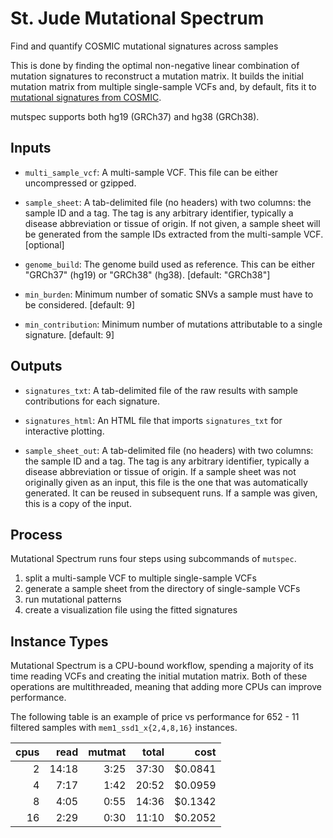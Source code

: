 <!-- dx-header -->
# St. Jude Mutational Spectrum

Find and quantify COSMIC mutational signatures across samples
<!-- /dx-header -->

This is done by finding the optimal non-negative linear combination of
mutation signatures to reconstruct a mutation matrix. It builds the initial
mutation matrix from multiple single-sample VCFs and, by default, fits it to
[mutational signatures from COSMIC].

mutspec supports both hg19 (GRCh37) and hg38 (GRCh38).

[mutational signatures from COSMIC]: https://cancer.sanger.ac.uk/cosmic/signatures

## Inputs

  * `multi_sample_vcf`: A multi-sample VCF. This file can be either uncompressed
    or gzipped.

  * `sample_sheet`: A tab-delimited file (no headers) with two columns: the
    sample ID and a tag. The tag is any arbitrary identifier, typically a
    disease abbreviation or tissue of origin. If not given, a sample sheet will
    be generated from the sample IDs extracted from the multi-sample VCF.
    [optional]

  * `genome_build`: The genome build used as reference. This can be
    either "GRCh37" (hg19) or "GRCh38" (hg38). [default: "GRCh38"]

  * `min_burden`: Minimum number of somatic SNVs a sample must have to be
    considered. [default: 9]

  * `min_contribution`: Minimum number of mutations attributable to a single
    signature. [default: 9]

## Outputs

  * `signatures_txt`: A tab-delimited file of the raw results with sample
    contributions for each signature.

  * `signatures_html`: An HTML file that imports `signatures_txt` for
    interactive plotting.

  * `sample_sheet_out`: A tab-delimited file (no headers) with two columns: the
    sample ID and a tag. The tag is any arbitrary identifier, typically a
    disease abbreviation or tissue of origin. If a sample sheet was not
    originally given as an input, this file is the one that was automatically
    generated. It can be reused in subsequent runs. If a sample was given, this
    is a copy of the input.

## Process

Mutational Spectrum runs four steps using subcommands of `mutspec`.

  1. split a multi-sample VCF to multiple single-sample VCFs
  2. generate a sample sheet from the directory of single-sample VCFs
  3. run mutational patterns
  4. create a visualization file using the fitted signatures

## Instance Types

Mutational Spectrum is a CPU-bound workflow, spending a majority of its time
reading VCFs and creating the initial mutation matrix. Both of these
operations are multithreaded, meaning that adding more CPUs can improve
performance.

The following table is an example of price vs performance for 652 - 11
filtered samples with `mem1_ssd1_x{2,4,8,16}` instances.

| cpus |  read | mutmat | total |    cost |
|-----:|------:|-------:|------:|--------:|
|    2 | 14:18 |   3:25 | 37:30 | $0.0841 |
|    4 |  7:17 |   1:42 | 20:52 | $0.0959 |
|    8 |  4:05 |   0:55 | 14:36 | $0.1342 |
|   16 |  2:29 |   0:30 | 11:10 | $0.2052 |
